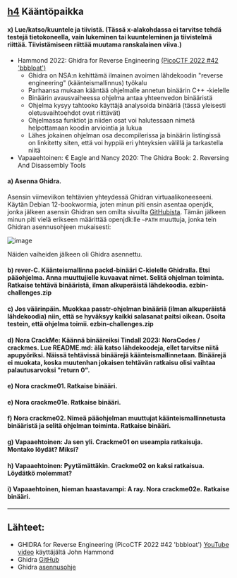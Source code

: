 ## [h4](https://terokarvinen.com/application-hacking/#:~:text=tai%20kirjaston%20toteutusta.-,h4,-K%C3%A4%C3%A4nt%C3%B6paikka) Kääntöpaikka


#### x) Lue/katso/kuuntele ja tiivistä. (Tässä x-alakohdassa ei tarvitse tehdä testejä tietokoneella, vain lukeminen tai kuunteleminen ja tiivistelmä riittää. Tiivistämiseen riittää muutama ranskalainen viiva.)
- Hammond 2022: Ghidra for Reverse Engineering [(PicoCTF 2022 #42 'bbbloat')](https://www.youtube.com/watch?v=oTD_ki86c9I)
  - Ghidra on NSA:n kehittämä ilmainen avoimen lähdekoodin "reverse engineering" (käänteismallinnus) työkalu
  - Parhaansa mukaan kääntää ohjelmalle annetun binäärin C++ -kielelle
  - Binäärin avausvaiheessa ohjelma antaa yhteenvedon binääristä
  - Ohjelma kysyy tahtooko käyttäjä analysoida binääriä (tässä yleisesti oletusvaihtoehdot ovat riittävät)
  - Ohjelmassa funktiot ja niiden osat voi halutessaan nimetä helpottamaan koodin arviointia ja lukua
  - Lähes jokainen ohjelman osa decompilerissa ja binäärin listingissä on linkitetty siten, että voi hyppiä eri yhteyksien välillä ja tarkastella niitä
- Vapaaehtoinen: € Eagle and Nancy 2020: The Ghidra Book: 2. Reversing And Disassembly Tools



#### a) Asenna Ghidra.

Asensin viimeviikon tehtävien yhteydessä Ghidran virtuaalikoneeseeni. Käytän Debian 12-bookwormia, joten minun piti ensin asentaa openjdk, jonka jälkeen asensin Ghidran sen omilta sivuilta [GitHubista](https://github.com/NationalSecurityAgency/ghidra/releases). Tämän jälkeen minun piti vielä erikseen määrittää openjdk:lle `~PATH` muuttuja, jonka tein Ghidran asennusohjeen mukaisesti:

![image](https://github.com/user-attachments/assets/151b0142-fbe5-4a58-a55f-fd9afed388d1)

Näiden vaiheiden jälkeen oli Ghidra asennettu.



#### b) rever-C. Käänteismallinna packd-binääri C-kielelle Ghidralla. Etsi pääohjelma. Anna muuttujielle kuvaavat nimet. Selitä ohjelman toiminta. Ratkaise tehtävä binääristä, ilman alkuperäistä lähdekoodia. ezbin-challenges.zip



#### c) Jos väärinpäin. Muokkaa passtr-ohjelman binääriä (ilman alkuperäistä lähdekoodia) niin, että se hyväksyy kaikki salasanat paitsi oikean. Osoita testein, että ohjelma toimii. ezbin-challenges.zip



#### d) Nora CrackMe: Käännä binääreiksi Tindall 2023: NoraCodes / crackmes. Lue README.md: älä katso lähdekoodeja, ellet tarvitse niitä apupyöriksi. Näissä tehtävissä binäärejä käänteismallinnetaan. Binäärejä ei muokata, koska muutenhan jokaisen tehtävän ratkaisu olisi vaihtaa palautusarvoksi "return 0".



#### e) Nora crackme01. Ratkaise binääri.

#### e) Nora crackme01e. Ratkaise binääri.

#### f) Nora crackme02. Nimeä pääohjelman muuttujat käänteismallinnetusta binääristä ja selitä ohjelman toiminta. Ratkaise binääri.



#### g) Vapaaehtoinen: Ja sen yli. Crackme01 on useampia ratkaisuja. Montako löydät? Miksi?

#### h) Vapaaehtoinen: Pyytämättäkin. Crackme02 on kaksi ratkaisua. Löydätkö molemmat?

#### i) Vapaaehtoinen, hieman haastavampi: A ray. Nora crackme02e. Ratkaise binääri.



---
## Lähteet:

- GHIDRA for Reverse Engineering (PicoCTF 2022 #42 'bbbloat') [YouTube video](https://www.youtube.com/watch?v=oTD_ki86c9I) käyttäjältä John Hammond
- Ghidra [GitHub](https://github.com/NationalSecurityAgency/ghidra/releases)
- Ghidra [asennusohje](https://htmlpreview.github.io/?https://github.com/NationalSecurityAgency/ghidra/blob/stable/GhidraDocs/InstallationGuide.html)
